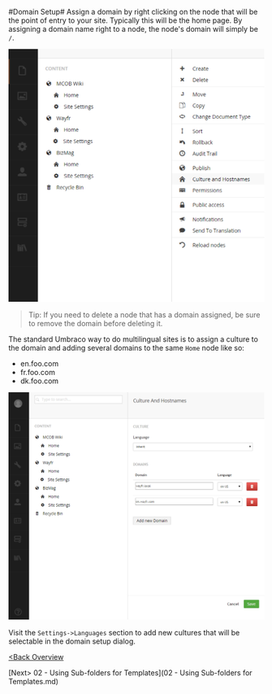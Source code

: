 #Domain Setup#
Assign a domain by right clicking on the node that will be the point of entry to your site.  Typically this will be the home page.  By assigning a domain name right to a node, the node's domain will simply be `/`.

![menu](assets/domain-menu.png)

>Tip: If you need to delete a node that has a domain assigned, be sure to remove the domain before deleting it.

The standard Umbraco way to do multilingual sites is to assign a culture to the domain and adding several domains to the same `Home` node like so:

* en.foo.com
* fr.foo.com
* dk.foo.com

![menu](assets/domain-setup.png)

Visit the `Settings->Languages` section to add new cultures that will be selectable in the domain setup dialog.

[<Back Overview](README.md)

[Next> 02 - Using Sub-folders for Templates](02 - Using Sub-folders for Templates.md)